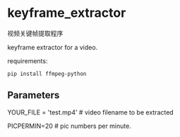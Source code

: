 # keyframe_extractor

视频关键帧提取程序

keyframe extractor for a video.

requirements:

```
pip install ffmpeg-python
```


## Parameters

YOUR_FILE = 'test.mp4'   # video filename to be extracted


PICPERMIN=20          # pic numbers per minute.
